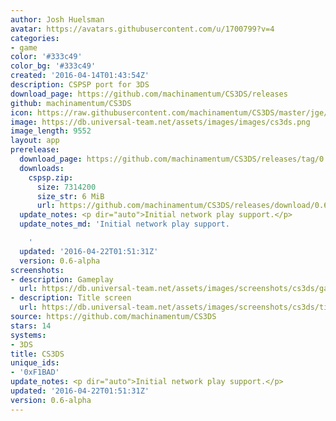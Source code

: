 ```yaml
---
author: Josh Huelsman
avatar: https://avatars.githubusercontent.com/u/1700799?v=4
categories:
- game
color: '#333c49'
color_bg: '#333c49'
created: '2016-04-14T01:43:54Z'
description: CSPSP port for 3DS
download_page: https://github.com/machinamentum/CS3DS/releases
github: machinamentum/CS3DS
icon: https://raw.githubusercontent.com/machinamentum/CS3DS/master/jge/Projects/cspsp/icon_3ds.png
image: https://db.universal-team.net/assets/images/images/cs3ds.png
image_length: 9552
layout: app
prerelease:
  download_page: https://github.com/machinamentum/CS3DS/releases/tag/0.6-alpha
  downloads:
    cspsp.zip:
      size: 7314200
      size_str: 6 MiB
      url: https://github.com/machinamentum/CS3DS/releases/download/0.6-alpha/cspsp.zip
  update_notes: <p dir="auto">Initial network play support.</p>
  update_notes_md: 'Initial network play support.

    '
  updated: '2016-04-22T01:51:31Z'
  version: 0.6-alpha
screenshots:
- description: Gameplay
  url: https://db.universal-team.net/assets/images/screenshots/cs3ds/gameplay.png
- description: Title screen
  url: https://db.universal-team.net/assets/images/screenshots/cs3ds/title-screen.png
source: https://github.com/machinamentum/CS3DS
stars: 14
systems:
- 3DS
title: CS3DS
unique_ids:
- '0xF1BAD'
update_notes: <p dir="auto">Initial network play support.</p>
updated: '2016-04-22T01:51:31Z'
version: 0.6-alpha
---
```

